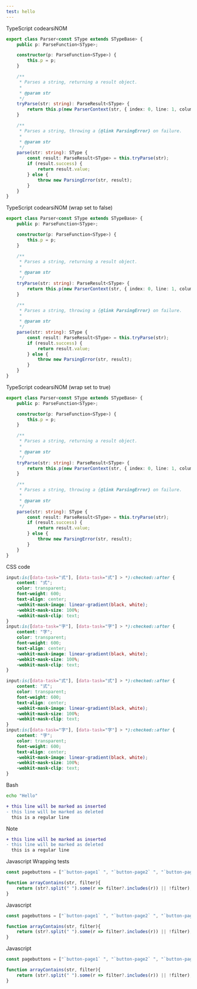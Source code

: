 ```yaml
---
test: hello
---
```


TypeScript codearsiNOM

```ts title="A part of ParsiNOM" {13-15, 22-29} showLineNumbers
export class Parser<const SType extends STypeBase> {
	public p: ParseFunction<SType>;

	constructor(p: ParseFunction<SType>) {
		this.p = p;
	}

	/**
	 * Parses a string, returning a result object.
	 *
	 * @param str
	 */
	tryParse(str: string): ParseResult<SType> {
		return this.p(new ParserContext(str, { index: 0, line: 1, column: 1 }));
	}

	/**
	 * Parses a string, throwing a {@link ParsingError} on failure.
	 *
	 * @param str
	 */
	parse(str: string): SType {
		const result: ParseResult<SType> = this.tryParse(str);
		if (result.success) {
			return result.value;
		} else {
			throw new ParsingError(str, result);
		}
	}
}
```

TypeScript codearsiNOM (wrap set to false)
```ts title="A part of ParsiNOM" {13-15, 22-29} showLineNumbers wrap=false
export class Parser<const SType extends STypeBase> {
	public p: ParseFunction<SType>;

	constructor(p: ParseFunction<SType>) {
		this.p = p;
	}

	/**
	 * Parses a string, returning a result object.
	 *
	 * @param str
	 */
	tryParse(str: string): ParseResult<SType> {
		return this.p(new ParserContext(str, { index: 0, line: 1, column: 1 }));
	}

	/**
	 * Parses a string, throwing a {@link ParsingError} on failure.
	 *
	 * @param str
	 */
	parse(str: string): SType {
		const result: ParseResult<SType> = this.tryParse(str);
		if (result.success) {
			return result.value;
		} else {
			throw new ParsingError(str, result);
		}
	}
}
```

TypeScript codearsiNOM (wrap set to true)
```ts title="A part of ParsiNOM" {13-15, 22-29} showLineNumbers wrap=true
export class Parser<const SType extends STypeBase> {
	public p: ParseFunction<SType>;

	constructor(p: ParseFunction<SType>) {
		this.p = p;
	}

	/**
	 * Parses a string, returning a result object.
	 *
	 * @param str
	 */
	tryParse(str: string): ParseResult<SType> {
		return this.p(new ParserContext(str, { index: 0, line: 1, column: 1 }));
	}

	/**
	 * Parses a string, throwing a {@link ParsingError} on failure.
	 *
	 * @param str
	 */
	parse(str: string): SType {
		const result: ParseResult<SType> = this.tryParse(str);
		if (result.success) {
			return result.value;
		} else {
			throw new ParsingError(str, result);
		}
	}
}
```

CSS code

```css title="Some CSS by sailKite" showLineNumbers {2} ins={6-8, 15-17} del={15-17}
input:is([data-task="式"], [data-task="式"] > *):checked::after {
    content: "式";
    color: transparent;
    font-weight: 600;
    text-align: center;
    -webkit-mask-image: linear-gradient(black, white);
    -webkit-mask-size: 100%;
    -webkit-mask-clip: text;
}
input:is([data-task="字"], [data-task="字"] > *):checked::after {
    content: "字";
    color: transparent;
    font-weight: 600;
    text-align: center;
    -webkit-mask-image: linear-gradient(black, white);
    -webkit-mask-size: 100%;
    -webkit-mask-clip: text;
}
```

```css
input:is([data-task="式"], [data-task="式"] > *):checked::after {
    content: "式";
    color: transparent;
    font-weight: 600;
    text-align: center;
    -webkit-mask-image: linear-gradient(black, white);
    -webkit-mask-size: 100%;
    -webkit-mask-clip: text;
}
input:is([data-task="字"], [data-task="字"] > *):checked::after {
    content: "字";
    color: transparent;
    font-weight: 600;
    text-align: center;
    -webkit-mask-image: linear-gradient(black, white);
    -webkit-mask-size: 100%;
    -webkit-mask-clip: text;
}
```

Bash

```bash title="Other Title"
echo "Hello"
```

```diff
+ this line will be marked as inserted
- this line will be marked as deleted
  this is a regular line
```

> [!NOTE]
> ```diff showLineNumbers
> + this line will be marked as inserted
> - this line will be marked as deleted
>   this is a regular line
> ```


Javascript Wrapping tests
```ts title="Global Setting" showLineNumbers
const pagebuttons = ["`button-page1` ", "`button-page2` ", "`button-page3` ", "`button-page4` ", "`button-page5` ", "`button-page6` ", "`button-page7`", "`button-page8`", "`button-page9`", "`button-page10`", "`button-page11`", "`button-page12`", "`button-page13`", "`button-page14`", "`button-page15`", "`button-page16`", "`button-page17`", "`button-page18`", "`button-page19`", "`button-page20`", "`button-page21`", "`button-page22`", "`button-page23`", "`button-page24`", "`button-page25`"];

function arrayContains(str, filter){
	return (str?.split(" ").some(r => filter?.includes(r)) || !filter);
}
```

Javascript
```ts title="Always Wrapping" showLineNumbers wrap=true
const pagebuttons = ["`button-page1` ", "`button-page2` ", "`button-page3` ", "`button-page4` ", "`button-page5` ", "`button-page6` ", "`button-page7`", "`button-page8`", "`button-page9`", "`button-page10`", "`button-page11`", "`button-page12`", "`button-page13`", "`button-page14`", "`button-page15`", "`button-page16`", "`button-page17`", "`button-page18`", "`button-page19`", "`button-page20`", "`button-page21`", "`button-page22`", "`button-page23`", "`button-page24`", "`button-page25`"];

function arrayContains(str, filter){
	return (str?.split(" ").some(r => filter?.includes(r)) || !filter);
}
```

Javascript
```ts title="Never Wrapping" showLineNumbers wrap=false
const pagebuttons = ["`button-page1` ", "`button-page2` ", "`button-page3` ", "`button-page4` ", "`button-page5` ", "`button-page6` ", "`button-page7`", "`button-page8`", "`button-page9`", "`button-page10`", "`button-page11`", "`button-page12`", "`button-page13`", "`button-page14`", "`button-page15`", "`button-page16`", "`button-page17`", "`button-page18`", "`button-page19`", "`button-page20`", "`button-page21`", "`button-page22`", "`button-page23`", "`button-page24`", "`button-page25`"];

function arrayContains(str, filter){
	return (str?.split(" ").some(r => filter?.includes(r)) || !filter);
}
```
